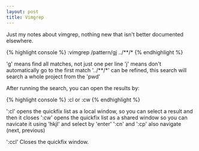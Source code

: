 ```yaml
---
layout: post
title: Vimgrep
---
```


Just my notes about vimgrep, nothing new that isn't better documented elsewhere.

{% highlight console %}
  :vimgrep /pattern/gj ../**/*
{% endhighlight %}

'g' means find all matches, not just one per line
'j' means don't automatically go to the first match
'../**/*' can be refined, this search will search a whole project from the 'pwd'

After running the search, you can open the results by:

{% highlight console %}
  :cl or :cw 
{% endhighlight %}

':cl' opens the quickfix list as a local window, so you can select a result and then it closes
':cw' opens the quickfix list as a shared window so you can navicate it using 'hkjl' and select by 'enter'
':cn' and ':cp' also navigate (next, previous)

':ccl' Closes the quickfix window.
<!--more-->
